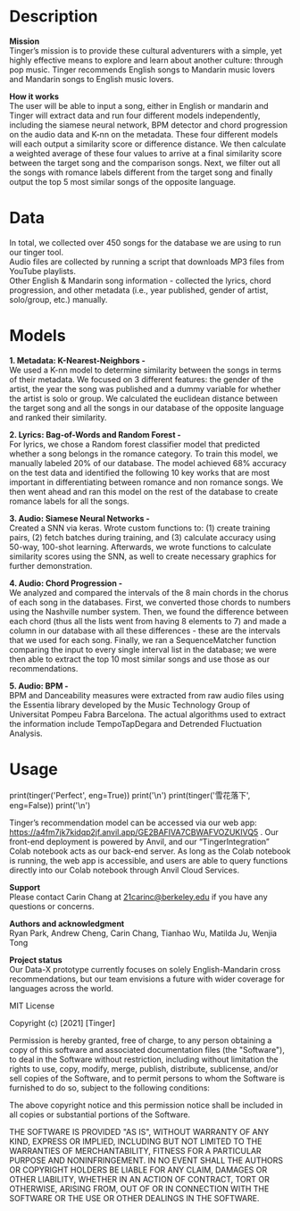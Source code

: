 # Description

**Mission**\
Tinger’s mission is to provide these cultural adventurers with a simple, yet highly effective means to explore and learn about another culture: through pop music. Tinger recommends English songs to Mandarin music lovers and Mandarin songs to English music lovers.

**How it works**\
The user will be able to input a song, either in English or mandarin and Tinger will extract data and run four different models independently, including the siamese neural network, BPM detector and chord progression on the audio data and K-nn on the metadata. These four different models will each output a similarity score or difference distance. We then calculate a weighted average of these four values to arrive at a final similarity score between the target song and the comparison songs. Next, we filter out all the songs with romance labels different from the target song and finally output the top 5 most similar songs of the opposite language.

# Data

In total, we collected over 450 songs for the database we are using to run our tinger tool.\
Audio files are collected by running a script that downloads MP3 files from YouTube playlists.\
Other English & Mandarin song information - collected the lyrics, chord progression, and other metadata (i.e., year published, gender of artist, solo/group, etc.) manually.


# Models

**1. Metadata: K-Nearest-Neighbors -**\
We used a K-nn model to determine similarity between the songs in terms of their metadata. We focused on 3 different features: the gender of the artist, the year the song was published and a dummy variable for whether the artist is solo or group. We calculated the euclidean distance between the target song and all the songs in our database of the opposite language and ranked their similarity.

**2. Lyrics: Bag-of-Words and Random Forest -**\
For lyrics, we chose a Random forest classifier model that predicted whether a song belongs in the romance category. To train this model, we manually labeled 20% of our database. The model achieved 68% accuracy on the test data and identified the following 10 key works that are most important in differentiating between romance and non romance songs. We then went ahead and ran this model on the rest of the database to create romance labels for all the songs.

**3. Audio: Siamese Neural Networks -**\
Created a SNN via keras. Wrote custom functions to: (1) create training pairs, (2) fetch batches during training, and (3) calculate accuracy using 50-way, 100-shot learning. Afterwards, we wrote functions to calculate similarity scores using the SNN, as well to create necessary graphics for further demonstration.

**4. Audio: Chord Progression -**\
We analyzed and compared the intervals of the 8 main chords in the chorus of each song in the databases. First, we converted those chords to numbers using the Nashville number system. Then, we found the difference between each chord (thus all the lists went from having 8 elements to 7) and made a column in our database with all these differences - these are the intervals that we used for each song. Finally, we ran a SequenceMatcher function comparing the input to every single interval list in the database; we were then able to extract the top 10 most similar songs and use those as our recommendations.

**5. Audio: BPM -**\
BPM and Danceability measures were extracted from raw audio files using the Essentia library developed by the Music Technology Group of Universitat Pompeu Fabra Barcelona. The actual algorithms used to extract the information include TempoTapDegara and Detrended Fluctuation Analysis.


# Usage
print(tinger('Perfect', eng=True))
print('\n')
print(tinger('雪花落下', eng=False))
print('\n')

Tinger’s recommendation model can be accessed via our web app: https://a4fm7jk7kidqp2jf.anvil.app/GE2BAFIVA7CBWAFVOZUKIVQ5 . Our front-end deployment is powered by Anvil, and our “TingerIntegration” Colab notebook acts as our back-end server. As long as the Colab notebook is running, the web app is accessible, and users are able to query functions directly into our Colab notebook through Anvil Cloud Services.


**Support**\
Please contact Carin Chang at 21carinc@berkeley.edu if you have any questions or concerns.

**Authors and acknowledgment**\
Ryan Park, Andrew Cheng, Carin Chang, Tianhao Wu, Matilda Ju, Wenjia Tong

**Project status**\
Our Data-X prototype currently focuses on solely English-Mandarin cross recommendations, but our team envisions a future with wider coverage for languages across the world.











MIT License

Copyright (c) [2021] [Tinger]

Permission is hereby granted, free of charge, to any person obtaining a copy
of this software and associated documentation files (the "Software"), to deal
in the Software without restriction, including without limitation the rights
to use, copy, modify, merge, publish, distribute, sublicense, and/or sell
copies of the Software, and to permit persons to whom the Software is
furnished to do so, subject to the following conditions:

The above copyright notice and this permission notice shall be included in all
copies or substantial portions of the Software.

THE SOFTWARE IS PROVIDED "AS IS", WITHOUT WARRANTY OF ANY KIND, EXPRESS OR
IMPLIED, INCLUDING BUT NOT LIMITED TO THE WARRANTIES OF MERCHANTABILITY,
FITNESS FOR A PARTICULAR PURPOSE AND NONINFRINGEMENT. IN NO EVENT SHALL THE
AUTHORS OR COPYRIGHT HOLDERS BE LIABLE FOR ANY CLAIM, DAMAGES OR OTHER
LIABILITY, WHETHER IN AN ACTION OF CONTRACT, TORT OR OTHERWISE, ARISING FROM,
OUT OF OR IN CONNECTION WITH THE SOFTWARE OR THE USE OR OTHER DEALINGS IN THE
SOFTWARE.

